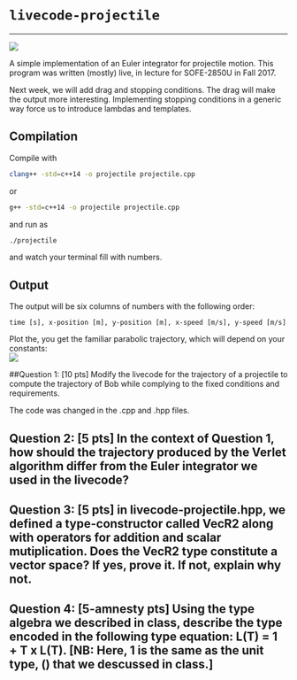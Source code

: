 # `livecode-projectile`
---
![](https://travis-ci.org/timtro/livecode-projectile.svg?branch=master)

A simple implementation of an Euler integrator for projectile motion. This program was written (mostly) live, in lecture for SOFE-2850U in Fall 2017.

Next week, we will add drag and stopping conditions. The drag will make the output more interesting. Implementing stopping conditions in a generic way force us to introduce lambdas and templates.

## Compilation

Compile with
```bash
clang++ -std=c++14 -o projectile projectile.cpp
```
or
```bash
g++ -std=c++14 -o projectile projectile.cpp
```
and run as
```bash
./projectile
```
and watch your terminal fill with numbers.

## Output

The output will be six columns of numbers with the following order:
```
time [s], x-position [m], y-position [m], x-speed [m/s], y-speed [m/s]
```
Plot the, you get the familiar parabolic trajectory, which will depend on your constants:  
![](example.jpg)

##Question 1: [10 pts] Modify the livecode for the trajectory of a projectile to compute the trajectory of Bob while complying to the fixed conditions and requirements.

The code was changed in the .cpp and .hpp files.

## Question 2: [5 pts] In the context of Question 1, how should the trajectory produced by the Verlet algorithm differ from the Euler integrator we used in the livecode?


## Question 3: [5 pts] in livecode-projectile.hpp,  we defined a type-constructor called VecR2<typename> along with operators for addition and scalar mutiplication. Does the VecR2<int> type constitute a vector space? If yes, prove it. If not, explain why not.


## Question 4: [5-amnesty pts] Using the type algebra we described in class, describe the type encoded in the following type equation: L(T) = 1 + T x L(T). [NB: Here, 1 is the same as the unit type, () that we descussed in class.]

